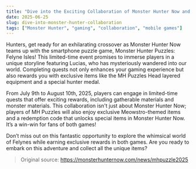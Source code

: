 ```yaml
---
title: "Dive into the Exciting Collaboration of Monster Hunter Now and MH Puzzles"
date: 2025-06-25
slug: dive-into-monster-hunter-collaboration
tags: ["Monster Hunter", "gaming", "collaboration", "mobile games"]
---
```


Hunters, get ready for an exhilarating crossover as Monster Hunter Now teams up with the smartphone puzzle game, Monster Hunter Puzzles: Felyne Isles! This limited-time event promises to immerse players in a unique storyline featuring Lucias, who has mysteriously wandered into our world. Completing quests not only enhances your gaming experience but also rewards you with exclusive items like the MH Puzzles Head layered equipment and a special hunter medal.

From July 9th to August 10th, 2025, players can engage in limited-time quests that offer exciting rewards, including gatherable materials and monster materials. This collaboration isn't just about Monster Hunter Now; players of MH Puzzles will also enjoy exclusive Meowstro-themed items and a redemption code that unlocks special items in Monster Hunter Now. It’s a win-win for fans of both games!

Don’t miss out on this fantastic opportunity to explore the whimsical world of Felynes while earning exclusive rewards in both games. Are you ready to embark on this adventure and collect all the unique items? 

> Original source: https://monsterhunternow.com/news/mhpuzzle2025